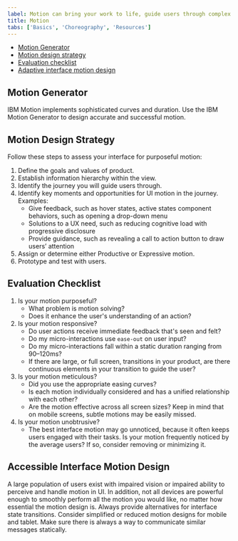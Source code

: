 ```yaml
---
label: Motion can bring your work to life, guide users through complex experiences, and help move forward—from here to there, now to next, start to finish—and make progress.
title: Motion
tabs: ['Basics', 'Choreography', 'Resources']
---
```


<anchor-links>
<ul>
    <li><a href="#motion-generator">Motion Generator</a></li>
    <li><a href="#motion-design-strategy">Motion design strategy</a></li>
    <li><a href="#evaluation-checklist">Evaluation checklist</a></li>
    <li><a href="#adaptive-interface-motion-design">Adaptive interface motion design</a></li>
</ul>
</anchor-links>

## Motion Generator

IBM Motion implements sophisticated curves and duration. Use the IBM Motion Generator to design accurate and successful motion.

<grid-wrapper col_lg="8" flex="true" bleed="true">
  <clickable-tile title="Motion Generator" href="https://ibm.github.io/motion/" type="resource"></clickable-tile>
</grid-wrapper>

## Motion Design Strategy

Follow these steps to assess your interface for purposeful motion:

1. Define the goals and values of product.
1. Establish information hierarchy within the view.
1. Identify the journey you will guide users through.
1. Identify key moments and opportunities for UI motion in the journey. Examples:
    - Give feedback, such as hover states, active states component behaviors, such as opening a drop-down menu
    - Solutions to a UX need, such as reducing cognitive load with progressive disclosure
    - Provide guidance, such as revealing a call to action button to draw users’ attention
1. Assign or determine either Productive or Expressive motion.
1. Prototype and test with users.

## Evaluation Checklist

1. Is your motion purposeful?
    - What problem is motion solving?
    - Does it enhance the user's understanding of an action?
2. Is your motion responsive?
    - Do user actions receive immediate feedback that's seen and felt?
    - Do my micro-interactions use `ease-out` on user input?
    - Do my micro-interactions fall within a static duration ranging from 90–120ms?
    - If there are large, or full screen, transitions in your product, are there continuous elements in your transition to guide the user?
3. Is your motion meticulous?
    - Did you use the appropriate easing curves?
    - Is each motion individually considered and has a unified relationship with each other?
    - Are the motion effective across all screen sizes? Keep in mind that on mobile screens, subtle motions may be easily missed.
4. Is your motion unobtrusive?
    - The best interface motion may go unnoticed, because it often keeps users engaged with their tasks. Is your motion frequently noticed by the average users? If so, consider removing or minimizing it.

## Accessible Interface Motion Design

A large population of users exist with impaired vision or impaired ability to perceive and handle motion in UI. In addition, not all devices are powerful enough to smoothly perform all the motion you would like, no matter how essential the motion design is. Always provide alternatives for interface state transitions. Consider simplified or reduced motion designs for mobile and tablet. Make sure there is always a way to communicate similar messages statically.
